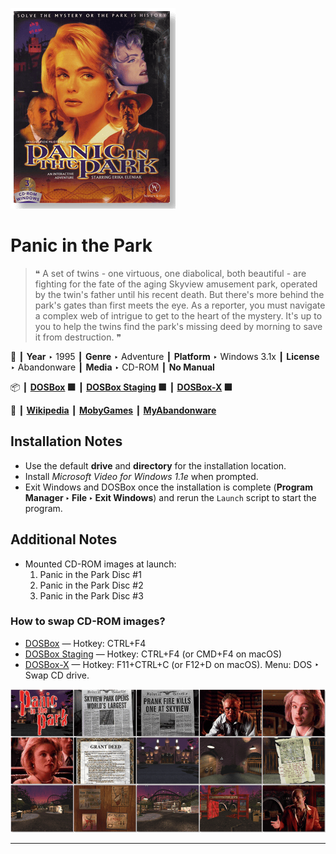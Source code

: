 ![](Thumbnail.png "application-thumbnail")

# Panic in the Park

> ❝ A set of twins - one virtuous, one diabolical, both beautiful - are fighting for the fate of the aging Skyview amusement park, operated by the twin's father until his recent death. But there's more behind the park's gates than first meets the eye. As a reporter, you must navigate a complex web of intrigue to get to the heart of the mystery. It's up to you to help the twins find the park's missing deed by morning to save it from destruction. ❞
>

📌 ┃ **Year** ‣ 1995 ┃ **Genre** ‣ Adventure ┃ **Platform** ‣ Windows 3.1x ┃ **License** ‣ Abandonware ┃ **Media** ‣ CD-ROM ┃ **No Manual** 

📦 ┃ **[DOSBox](https://www.dosbox.com/) 🟩** ┃ **[DOSBox Staging](https://dosbox-staging.github.io/) 🟩** ┃ **[DOSBox-X](https://dosbox-x.com/) 🟩** 

📎 ┃ **[Wikipedia](https://en.wikipedia.org/wiki/Panic_in_the_Park)** ┃ **[MobyGames](https://www.mobygames.com/game/14349/panic-in-the-park/)** ┃ **[MyAbandonware](https://www.myabandonware.com/game/panic-in-the-park-fga)** 

## Installation Notes
- Use the default **drive** and **directory** for the installation location.
- Install *Microsoft Video for Windows 1.1e* when prompted.
- Exit Windows and DOSBox once the installation is complete (**Program Manager ‣ File ‣ Exit Windows**) and rerun the `Launch` script to start the program.

## Additional Notes
- Mounted CD-ROM images at launch:
  1. Panic in the Park Disc #1
  2. Panic in the Park Disc #2
  3. Panic in the Park Disc #3

### How to swap CD-ROM images?
- [DOSBox](https://www.dosbox.com/wiki/DOSBox_FAQ#Swapping_CD_images) — Hotkey: CTRL+F4
- [DOSBox Staging](https://github.com/dosbox-staging/dosbox-staging/blob/main/README) — Hotkey: CTRL+F4 (or CMD+F4 on macOS)
- [DOSBox-X](https://dosbox-x.com/wiki/Guide%3AManaging-image-files-in-DOSBox%E2%80%90X#_mounting_multiple_cd_or_dvd_images) — Hotkey: F11+CTRL+C (or F12+D on macOS). Menu: DOS ‣ Swap CD drive.

![](Montage.png "Panic in the Park")

---

